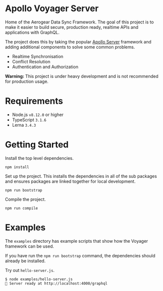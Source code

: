 # Apollo Voyager Server

Home of the Aerogear Data Sync Framework. The goal of this project is to make it easier to build secure, production ready, realtime APIs and applications with GraphQL. 

The project does this by taking the popular [Apollo Server](https://www.apollographql.com/docs/apollo-server/) framework and adding additional components to solve some common problems.

* Realtime Synchronisation
* Conflict Resolution
* Authentication and Authorization

**Warning:** This project is under heavy development and is not recommended for production usage.

# Requirements

* Node.js `v8.12.0` or higher
* TypeScript `3.1.6`
* Lerna `3.4.3`

# Getting Started

Install the top level dependencies.

```
npm install
```

Set up the project. This installs the dependencies in all of the sub packages and ensures packages are linked together for local development.

```
npm run bootstrap
```

Compile the project.

```
npm run compile
```

# Examples

The `examples` directory has example scripts that show how the Voyager framework can be used.

If you have run the `npm run bootstrap` command, the dependencies should already be installed.

Try out `hello-server.js`.

```
$ node examples/hello-server.js
🚀 Server ready at http://localhost:4000/graphql
```